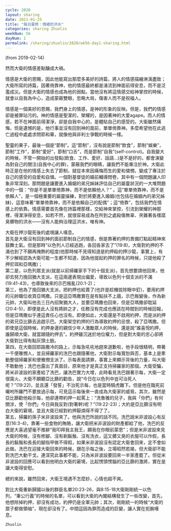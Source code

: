 ```yaml
---
cycle: 2020
layout: sharing
date: 2021-01-25
title: "每日靈修：情緒的洪水"
categories: sharing Zhuolin
weekNum: 56
dayNum: 1
permalink: /sharing/zhuolin/2020/wk56-day1-sharing.html
---
```

(from 2019-02-14)

然而大衛的情感差點釀成大禍。  

情感是大衛的恩賜，因此他能寫出那麼多美好的詩篇，將人的情感描繪淋漓盡致；大衛所寫的詩篇，因著倚靠神，他的情感最終都是湧流到神面前得安息，而不是泛濫成災。但是大衛的情感也成為他的弱點，當他沒有將這情感交給神掌控的時候，就會以自我為中心，造成蒙蔽雙眼，忽略大局，傷害人而不是祝福人。  

情感是一個美好的恩賜，我們身上的情感，是神的形象的反映。但是，我們的情感卻是被罪玷污的。神的情感是聖潔的，榮耀的，是因著神的大愛agape。而人的情感，若不在神面前得潔淨，卻是自我中心的，是體貼自己的感受的。大衛雖然痛悔，但是遺憾的是，他行事並沒有回到神的面前，單單倚靠神。多麼希望他在此逃亡過程中處處求問耶和華，就像他與非利士爭戰的時候一樣。  

聖靈的果子，最後一個是“節制”。這“節制”，沒有說是節制“飲食”，節制“娛樂”，節制“工作”，節制“愛好”，節制“口舌”，而是節制“自我”(self-control)。自我變大的時候，不管一開始的出發點(飲食、工作、愛好、話語...)是不是好的，都會演變為對自己的關注(自我中心的罪)，蒙蔽我們的眼睛，讓我們不能專注於神。大衛此時正是在他的情感上失去了節制，就從本來因痛悔而生的愛和憐憫，變成了專注於自己的感受的自愛和自憐。一個對基督徒的婚前輔導問卷，其中有一個問題讓人印象非常深刻。那問題是讓要進入婚姻的弟兄姊妹評估自己的屬靈狀況的一大堆問題中的一個：“你是不是單單倚靠神，而不是依賴他人？” 。這“單單倚靠神，而不是依賴人”，是一個極重要的屬靈操練，對於將要進入婚姻(也包括在婚姻內的弟兄姊妹)，這意味著“單單倚靠神，而不是依賴自己的配偶”；這“倚靠”，包括我們在情感上的依靠。情感需要首先像在詩篇裡那樣，交給神來掌控，引流到榮耀的神那裡，得潔淨得安息，如若不然，就很容易成為在所到之處殺傷無辜、夾雜著各樣腐臭髒物的洪水——沒有人能夠治理這洪水，唯有神。  

大衛在押沙龍死後的處境讓人嘆息。    
首先是大衛沒有回到神的面前節制自己的情感，倒是靠著約押的責備打點起精神來鼓舞士氣。但是那時“以色列人已經逃跑，各回各家去了”(19:8)，大衛對約押的不滿也到了不願再掩飾的程度(他那時候不見得知道是約押殺的押沙龍，事實上，有不少解經認為大衛可能一生都不知道，因為他提起約押的罪名的時候，只提他殺了押尼珥和亞瑪撒)；    
第二是，以色列眾支派(就是以前掃羅家手下的十個支派)，首先想要請他回來，他卻去努力挽回猶大支派，在這兩邊表現出偏愛，導致以色列十個支派的不滿(19:41-43)，也導致後來的示巴叛亂(20:1-2)；    
第三，他為了挽回猶大支派，把約押也給賣了(也許是趁機拔除眼中釘)，要用約押的元帥職位收買亞瑪撒。只是這亞瑪撒實在是有點扶不上牆，示巴叛變後，作為新元帥，大衛叫他去三日內招聚猶大人，並要亞瑪撒也回來，但是亞瑪撒卻耽延(20:4-5)，即便是此人沒有將帥之才，任務沒有完成也應該在時間到的時候回報，但是亞瑪撒似乎連這責任心也沒有。即便如此，大衛還是不啟用約押，而是派約押的弟兄亞比篩去追趕示巴。大衛架空約押的行為導致約押的忌恨，殺了亞瑪撒。但即使是這個時候，約押身邊的親信少年人激勵眾人的時候，還是說“誰喜悅約押，誰歸順大衛，就當跟隨約押去”。約押雖沉迷於地位權力，但是對大衛的忠心卻將大衛對比得有點灰頭土臉。    
第四，在大衛回耶路撒冷的路上，示每急吼吼地趕來道歉啦，他手段很精明，帶著一千便雅憫人，並且掃羅家的洗巴也跟隨著他，大衛對示每寬恕與否，基本上是牽動整個掃羅家和便雅憫支派了。示每表面請罪，事實上來顯示背後的力量，叫大衛不敢動他；洗巴也露出了真面目，原來他才是真正支持掃羅家的那個，大衛受騙，將米非波設的家產給了洗巴，讓洗巴實力大增，此時看見洗巴跟著示每，大衛一定很窩火。大衛不願聽亞比篩的勸告，說“今日在以色列中豈可治死人呢？”(19:22)，並且還「發誓」不治死示每，也是當時騎虎難下。但是他在臨死前囑咐所羅門不要放過示每，可見這示每後來一直成為大衛家的威脅。其次，雖然是亞比篩勸他殺示每，他卻連帶約押一起罵上：“洗魯雅的兒子，我與「你們」有何關涉，使「你們」今日與我反對(對著幹)呢？”(19:22-23)；大約是亞比篩沒有明白大衛的窘境，並且大衛已經對約押厭煩得不得了了。    
第五，掃羅的孫子米非波設來了。他與洗巴所說的話不同。洗巴說米非波設心有反意(16:3-4)，靠著一些食物的賄賂，讓大衛把米非波設的財產都給了他，洗巴的反應是大喜過望毫不推辭“我叩拜我主我王，願我在你眼前蒙恩”；但是米非波設來見大衛的時候，沒有修腳、沒有剃鬍鬚、沒有洗衣，這又髒又臭的衣服可以作假，長長的鬍鬚和長長的腳指甲做不得假，如果米非波設沒有認定大衛會回來，定不會如此做。洗巴在迎接大衛回來的時候，跟在示每之後，立場昭然若揭，但大衛卻不能對洗巴大動干戈，連深究此事都不能，只為米非波設要回來一半家產罷了。但從米非波設的回應可以看到他明白大衛的窘境，比起愣頭愣腦的亞比篩的激將，實在是讓大衛得安慰。  

總的來說，雖然回來，大衛王境遇不怎麼妙，心情也超不爽。  

對比大衛重新歸國以後的群臣名單20:23-26，與8:15-18大衛剛剛統一以色列，“秉公行義”的時候的名單，可以看到大衛的內閣結構發生了一些改變，首先，他想除掉約押，卻沒有成功，約押仍是全軍元帥；其次，剛剛統一的時候“大衛的眾子都做領袖”，現在卻沒有了。中間這因為罪而造成的巨變，讓人實在扼腕嘆息。  

`Zhuolin`  
